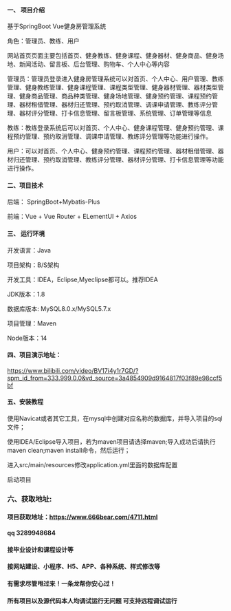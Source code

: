 

#### 一、 项目介绍
基于SpringBoot Vue健身房管理系统

角色：管理员、教练、用户

网站首页页面主要包括首页、健身教练、健身课程、健身器材、健身商品、健身场地、新闻活动、留言板、后台管理、购物车、个人中心等内容

管理员：管理员登录进入健身房管理系统可以对首页、个人中心、用户管理、教练管理、健身教练管理、健身课程管理、课程类型管理、健身器材管理、器材类型管理、健身商品管理、商品种类管理、健身场地管理、健身预约管理、课程预约管理、器材租借管理、器材归还管理、预约取消管理、调课申请管理、教练评分管理、器材评分管理、打卡信息管理、留言板管理、系统管理、订单管理等信息

教练：教练登录系统后可以对首页、个人中心、健身课程管理、健身预约管理、课程预约管理、预约取消管理、调课申请管理、教练评分管理等功能进行操作。

用户：可以对首页、个人中心、健身预约管理、课程预约管理、器材租借管理、器材归还管理、预约取消管理、教练评分管理、器材评分管理、打卡信息管理等功能进行操作。
#### 二、项目技术
后端： SpringBoot+Mybatis-Plus

前端：Vue + Vue Router + ELementUI + Axios

#### 三、 运行环境
开发语言：Java

项目架构：B/S架构

开发工具：IDEA，Eclipse,Myeclipse都可以。推荐IDEA

JDK版本：1.8

数据库版本: MySQL8.0.x/MySQL5.7.x

项目管理：Maven

Node版本：14

#### 四、项目演示地址：

https://www.bilibili.com/video/BV17i4y1r7GD/?spm_id_from=333.999.0.0&vd_source=3a4854909d9164817f03f89e98ccf5bf

#### 五、安装教程
使用Navicat或者其它工具，在mysql中创建对应名称的数据库，并导入项目的sql文件；

使用IDEA/Eclipse导入项目，若为maven项目请选择maven;导入成功后请执行maven clean;maven install命令，然后运行；

进入src/main/resources修改application.yml里面的数据库配置

启动项目


### 六、获取地址:
#### 项目获取地址：https://www.666bear.com/4711.html
#### qq 3289948684
#### 接毕业设计和课程设计等
#### 接网站建设、小程序、H5、APP、各种系统、样式修改等
#### 有需求尽管甩过来！一条龙帮你安心过！
#### 所有项目以及源代码本人均调试运行无问题 可支持远程调试运行




